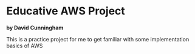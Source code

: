 # Educative AWS Project
**by David Cunningham**

This is a practice project for me to get familiar with some implementation basics of AWS 
